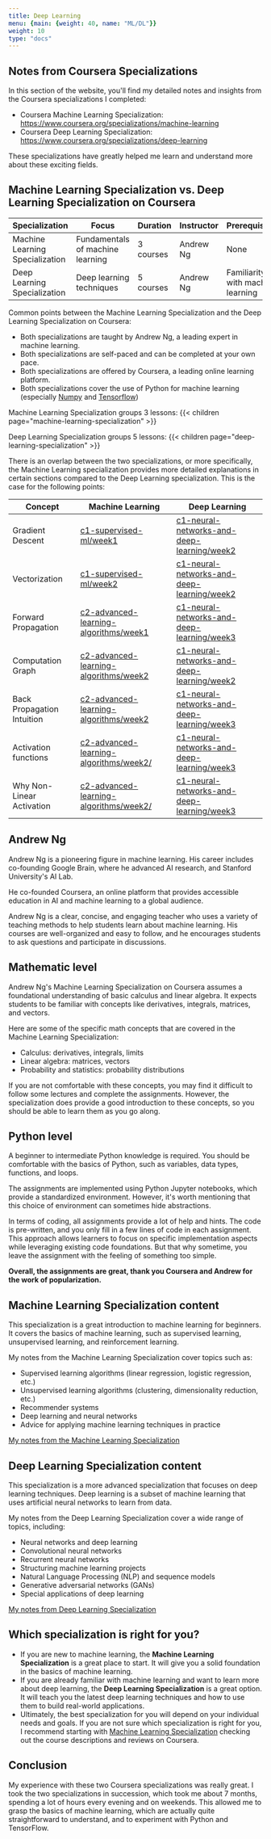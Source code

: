 ```yaml
---
title: Deep Learning
menu: {main: {weight: 40, name: "ML/DL"}}
weight: 10
type: "docs"
---
```



## Notes from Coursera Specializations

In this section of the website, you'll find my detailed notes and insights from the Coursera specializations I completed:
- Coursera Machine Learning Specialization: https://www.coursera.org/specializations/machine-learning
- Coursera Deep Learning Specialization: https://www.coursera.org/specializations/deep-learning

These specializations have greatly helped me learn and understand more about these exciting fields.


## Machine Learning Specialization vs. Deep Learning Specialization on Coursera

| Specialization | Focus | Duration | Instructor | Prerequisites | Audience |
|---|---|---|---|---|---|
| Machine Learning Specialization | Fundamentals of machine learning | 3 courses | Andrew Ng | None | Beginners |
| Deep Learning Specialization | Deep learning techniques | 5 courses | Andrew Ng | Familiarity with machine learning | Intermediate to advanced learners |


Common points between the Machine Learning Specialization and the Deep Learning Specialization on Coursera:
- Both specializations are taught by Andrew Ng, a leading expert in machine learning.
- Both specializations are self-paced and can be completed at your own pace.
- Both specializations are offered by Coursera, a leading online learning platform.
- Both specializations cover the use of Python for machine learning (especially [Numpy](https://numpy.org) and [Tensorflow](https://www.tensorflow.org/))


Machine Learning Specialization groups 3 lessons:
{{< children page="machine-learning-specialization" >}}

Deep Learning Specialization groups 5 lessons:
{{< children page="deep-learning-specialization" >}}

There is an overlap between the two specializations, or more specifically, the Machine Learning specialization provides more detailed explanations in certain sections compared to the Deep Learning specialization. This is  the case for the following points: 

|Concept|Machine Learning|Deep Learning|
|-|-|-|
|Gradient Descent|[c1-supervised-ml/week1](./machine-learning-specialization/c1-supervised-ml/week1/#gradient-descent)|[c1-neural-networks-and-deep-learning/week2](./deep-learning-specialization/c1-neural-networks-and-deep-learning/week2/#gradient-descent)|
|Vectorization|[c1-supervised-ml/week2](./machine-learning-specialization/c1-supervised-ml/week2/#vectorization-part-1)|[c1-neural-networks-and-deep-learning/week2](./deep-learning-specialization/c1-neural-networks-and-deep-learning/week2/#vectorization)|
|Forward Propagation|[c2-advanced-learning-algorithms/week1](./machine-learning-specialization/c2-advanced-learning-algorithms/week1/#inference-making-predictions-forward-propagation)|[c1-neural-networks-and-deep-learning/week3](./deep-learning-specialization/c1-neural-networks-and-deep-learning/week3/)|
|Computation Graph|[c2-advanced-learning-algorithms/week2](./machine-learning-specialization/c2-advanced-learning-algorithms/week2/#computation-graph-optional)|[c1-neural-networks-and-deep-learning/week2](./deep-learning-specialization/c1-neural-networks-and-deep-learning/week2/#computation-graph)|
|Back Propagation Intuition |[c2-advanced-learning-algorithms/week2](./machine-learning-specialization/c2-advanced-learning-algorithms/week2/#back-propagation-optional)|[c1-neural-networks-and-deep-learning/week3](./deep-learning-specialization/c1-neural-networks-and-deep-learning/week3/#backpropagation-intuition-optional)|
|Activation functions|[c2-advanced-learning-algorithms/week2/](./machine-learning-specialization/c2-advanced-learning-algorithms/week2/#choosing-activation-functions)|[c1-neural-networks-and-deep-learning/week3](./deep-learning-specialization/c1-neural-networks-and-deep-learning/week3/#activation-functions)|
|Why Non-Linear Activation|[c2-advanced-learning-algorithms/week2/](./machine-learning-specialization/c2-advanced-learning-algorithms/week2/#why-do-we-need-activation-functions)|[c1-neural-networks-and-deep-learning/week3](./deep-learning-specialization/c1-neural-networks-and-deep-learning/week3/#why-do-you-need-non-linear-activation-functions)|

## Andrew Ng

Andrew Ng is a pioneering figure in machine learning. His career includes co-founding Google Brain, where he advanced AI research, and Stanford University's AI Lab. 

He co-founded Coursera, an online platform that provides accessible education in AI and machine learning to a global audience.

Andrew Ng is a clear, concise, and engaging teacher who uses a variety of teaching methods to help students learn about machine learning. His courses are well-organized and easy to follow, and he encourages students to ask questions and participate in discussions.

## Mathematic level

Andrew Ng's Machine Learning Specialization on Coursera assumes a foundational understanding of basic calculus and linear algebra. It expects students to be familiar with concepts like derivatives, integrals, matrices, and vectors.

Here are some of the specific math concepts that are covered in the Machine Learning Specialization:
- Calculus: derivatives, integrals, limits
- Linear algebra: matrices, vectors
- Probability and statistics: probability distributions

If you are not comfortable with these concepts, you may find it difficult to follow some lectures and complete the assignments. However, the specialization does provide a good introduction to these concepts, so you should be able to learn them as you go along.

## Python level

A beginner to intermediate Python knowledge is required. You should be comfortable with the basics of Python, such as variables, data types, functions, and loops. 

The assignments are implemented using Python Jupyter notebooks, which provide a standardized environment. However, it's worth mentioning that this choice of environment can sometimes hide abstractions.

In terms of coding, all assignments provide a lot of help and hints. The code is pre-written, and you only fill in a few lines of code in each assignment. This approach allows learners to focus on specific implementation aspects while leveraging existing code foundations. But that why sometime, you leave the assignment with the feeling of something too simple. 

**Overall, the assignments are great, thank you Coursera and Andrew for the work of popularization.**

## Machine Learning Specialization content

This specialization is a great introduction to machine learning for beginners. It covers the basics of machine learning, such as supervised learning, unsupervised learning, and reinforcement learning.

My notes from the Machine Learning Specialization cover topics such as:

- Supervised learning algorithms (linear regression, logistic regression, etc.)
- Unsupervised learning algorithms (clustering, dimensionality reduction, etc.)
- Recommender systems
- Deep learning and neural networks
- Advice for applying machine learning techniques in practice


[My notes from the Machine Learning Specialization](./machine-learning-specialization/)


## Deep Learning Specialization content

This specialization is a more advanced specialization that focuses on deep learning techniques. Deep learning is a subset of machine learning that uses artificial neural networks to learn from data.

My notes from the Deep Learning Specialization cover a wide range of topics, including:

- Neural networks and deep learning
- Convolutional neural networks
- Recurrent neural networks
- Structuring machine learning projects
- Natural Language Processing (NLP) and sequence models
- Generative adversarial networks (GANs)
- Special applications of deep learning

[My notes from Deep Learning Specialization](./deep-learning-specialization/)

## Which specialization is right for you?

* If you are new to machine learning, the **Machine Learning Specialization** is a great place to start. It will give you a solid foundation in the basics of machine learning.
* If you are already familiar with machine learning and want to learn more about deep learning, the **Deep Learning Specialization** is a great option. It will teach you the latest deep learning techniques and how to use them to build real-world applications.
* Ultimately, the best specialization for you will depend on your individual needs and goals. If you are not sure which specialization is right for you, I recommend starting with [Machine Learning Specialization](./machine-learning-specialization/) checking out the course descriptions and reviews on Coursera.


## Conclusion

My experience with these two Coursera specializations was really great. I took the two specializations in succession, which took me about 7 months, spending a lot of hours every evening and on weekends. This allowed me to grasp the basics of machine learning, which are actually quite straightforward to understand, and to experiment with Python and TensorFlow.